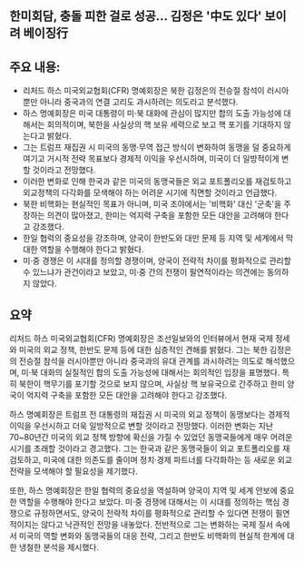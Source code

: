 ## 한미회담, 충돌 피한 걸로 성공… 김정은 '中도 있다' 보이려 베이징行

## 주요 내용:
*   리처드 하스 미국외교협회(CFR) 명예회장은 북한 김정은의 전승절 참석이 러시아뿐만 아니라 중국과의 연결 고리도 과시하려는 의도라고 분석했다.
*   하스 명예회장은 미국 대통령이 미·북 대화에 관심이 많지만 합의 도출 가능성에 대해서는 회의적이며, 북한을 사실상의 핵 보유 세력으로 보고 핵 포기를 기대하지 않는다고 밝혔다.
*   그는 트럼프 재집권 시 미국의 동맹·무역 접근 방식이 변화하여 동맹을 덜 중요하게 여기고 거시적 전략 목표보다 경제적 이익을 우선시하며, 미국이 더 일방적이게 변할 것이라고 전망했다.
*   이러한 변화로 인해 한국과 같은 미국의 동맹국들은 외교 포트폴리오를 재검토하고 외교정책의 다각화를 모색해야 하는 어려운 시기에 직면할 것이라고 언급했다.
*   북한 비핵화는 현실적인 목표가 아니며, 미국 조야에서는 '비핵화' 대신 '군축'을 주장하는 의견이 많아졌고, 한미는 억지력 구축을 포함한 모든 대안을 고려해야 한다고 강조했다.
*   한일 협력의 중요성을 강조하며, 양국이 한반도와 대만 문제 등 지역 및 세계에서 막대한 역할을 수행해야 한다고 밝혔다.
*   미·중 경쟁은 이 시대를 정의할 경쟁이며, 양국이 전략적 차이를 평화적으로 관리할 수 있느냐가 관건이라고 보았고, 미·중 간의 전쟁이 필연적이라는 의견에는 동의하지 않았다.

## 요약

리처드 하스 미국외교협회(CFR) 명예회장은 조선일보와의 인터뷰에서 현재 국제 정세와 미국의 외교 정책, 한반도 문제 등에 대한 심층적인 견해를 밝혔다. 그는 북한 김정은의 전승절 참석을 러시아뿐만 아니라 중국과의 유대 관계를 과시하려는 의도로 해석했으며, 미·북 대화의 실질적인 합의 도출 가능성에 대해서는 회의적인 입장을 표명했다. 특히 북한이 핵무기를 포기할 것으로 보지 않으며, 사실상 핵 보유국으로 간주하고 한미 양국이 억지력 구축을 포함한 모든 대안을 고려해야 한다고 강조했다.

하스 명예회장은 트럼프 전 대통령의 재집권 시 미국의 외교 정책이 동맹보다는 경제적 이익을 우선시하고 더욱 일방적으로 변할 것이라고 전망했다. 이러한 변화는 지난 70~80년간 미국의 외교 정책 방향에 확신을 가질 수 있었던 동맹국들에게 매우 어려운 시기를 초래할 것이라고 경고했다. 그는 한국과 같은 동맹국들이 외교 포트폴리오를 재검토하고, 미국에 대한 의존도를 줄이며 정치·경제 파트너를 다각화하는 등 새로운 외교 전략을 모색해야 할 필요성을 제기했다.

또한, 하스 명예회장은 한일 협력의 중요성을 역설하며 양국이 지역 및 세계 안보에 중요한 역할을 수행해야 한다고 보았다. 미·중 경쟁에 대해서는 이 시대를 정의하는 핵심 경쟁으로 규정하면서도, 양국이 전략적 차이를 평화적으로 관리할 수 있다면 전쟁이 필연적이지는 않다고 낙관적인 전망을 내놓았다. 전반적으로 그는 변화하는 국제 질서 속에서 미국의 역할 변화와 동맹국들의 대응 전략, 그리고 한반도 비핵화의 현실적 한계에 대한 냉철한 분석을 제시했다.